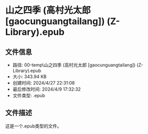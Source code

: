 ﻿# 山之四季 (高村光太郎 [gaocunguangtailang]) (Z-Library).epub

## 文件信息
- 路径: 00-temp\山之四季 (高村光太郎 [gaocunguangtailang]) (Z-Library).epub
- 大小: 343.94 KB
- 创建时间: 2024/4/27 22:31:08
- 最后修改时间: 2024/4/9 17:32:32
- 文件类型: .epub

## 文件描述
这是一个.epub类型的文件。

